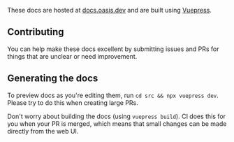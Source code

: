 These docs are hosted at [docs.oasis.dev](https://docs.oasis.dev) and are built using [Vuepress](https://vuepress.vuejs.org).

## Contributing

You can help make these docs excellent by submitting issues and PRs for things that are unclear or need improvement.

## Generating the docs

To preview docs as you're editing them, run `cd src && npx vuepress dev`.
Please try to do this when creating large PRs.

Don't worry about building the docs (using `vuepress build`).
CI does this for you when your PR is merged, which means that small changes can be made directly from the web UI.
